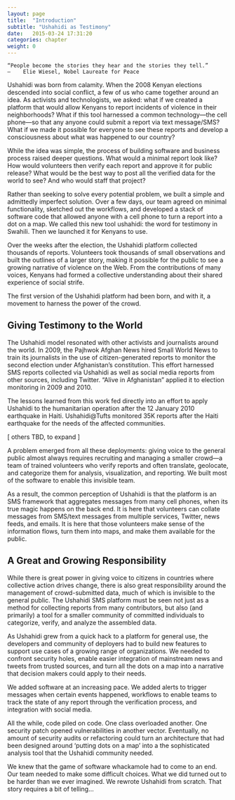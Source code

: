 ```yaml
---
layout: page
title:  "Introduction"
subtitle: "Ushahidi as Testimony"
date:   2015-03-24 17:31:20
categories: chapter
weight: 0
---
```


	“People become the stories they hear and the stories they tell.”
	—    Elie Wiesel, Nobel Laureate for Peace

Ushahidi was born from calamity. When the 2008 Kenyan elections descended into social conflict, a few of us who came together around an idea. As activists and technologists, we asked: what if we created a platform that would allow Kenyans to report incidents of violence in their neighborhoods? What if this tool harnessed a common technology—the cell phone—so that any anyone could submit a report via text message/SMS? What if we made it possible for everyone to see these reports and develop a consciousness about what was happened to our country?

While the idea was simple, the process of building software and business process raised deeper questions. What would a minimal report look like? How would volunteers then verify each report and approve it for public release? What would be the best way to post all the verified data for the world to see? And who would staff that project?

Rather than seeking to solve every potential problem, we built a simple and admittedly imperfect solution. Over a few days, our team agreed on minimal functionality, sketched out the workflows, and developed a stack of software code that allowed anyone with a cell phone to turn a report into a dot on a map. We called this new tool ushahidi: the word for testimony in Swahili. Then we launched it for Kenyans to use.

Over the weeks after the election, the Ushahidi platform collected thousands of reports. Volunteers took thousands of small observations and built the outlines of a larger story, making it possible for the public to see a growing narrative of violence on the Web. From the contributions of many voices, Kenyans had formed a collective understanding about their shared experience of social strife.

The first version of the Ushahidi platform had been born, and with it, a movement to harness the power of the crowd.

## Giving Testimony to the World
The Ushahidi model resonated with other activists and journalists around the world. In 2009, the Pajhwok Afghan News hired Small World News to train its journalists in the use of citizen-generated reports to monitor the second election under Afghanistan’s constitution. This effort harnessed SMS reports collected via Ushahidi as well as social media reports from other sources, including Twitter. “Alive in Afghanistan” applied it to election monitoring in 2009 and 2010.

The lessons learned from this work fed directly into an effort to apply Ushahidi to the humanitarian operation after the 12 January 2010 earthquake in Haiti. Ushahidi@Tufts monitored 35K reports after the Haiti earthquake for the needs of the affected communities.

[ others TBD, to expand ]

A problem emerged from all these deployments: giving voice to the general public almost always requires recruiting and managing a smaller crowd—a team of trained volunteers who verify reports and often translate, geolocate, and categorize them for analysis, visualization, and reporting. We built most of the software to enable this invisible team.

As a result, the common perception of Ushahidi is that the platform is an SMS framework that aggregates messages from many cell phones, when its true magic happens on the back end. It is here that volunteers can collate messages from SMS/text messages from multiple services, Twitter, news feeds, and emails. It is here that those volunteers make sense of the information flows, turn them into maps, and make them available for the public.

## A Great and Growing Responsibility
While there is great power in giving voice to citizens in countries where collective action drives change, there is also great responsibility around the management of crowd-submitted data, much of which is invisible to the general public. The Ushahidi SMS platform must be seen not just as a method for collecting reports from many contributors, but also (and primarily) a tool for a smaller community of committed individuals to categorize, verify, and analyze the assembled data.

As Ushahidi grew from a quick hack to a platform for general use, the developers and community of deployers had to build new features to support use cases of a growing range of organizations. We needed to confront security holes, enable easier integration of mainstream news and tweets from trusted sources, and turn all the dots on a map into a narrative that decision makers could apply to their needs.

We added software at an increasing pace. We added alerts to trigger messages when certain events happened, workflows to enable teams to track the state of any report through the verification process, and integration with social media.

All the while, code piled on code. One class overloaded another. One security patch opened vulnerabilities in another vector. Eventually, no amount of security audits or refactoring could turn an architecture that had been designed around ‘putting dots on a map’ into a the sophisticated analysis tool that the Ushahidi community needed.

We knew that the game of software whackamole had to come to an end. Our team needed to make some difficult choices. What we did turned out to be harder than we ever imagined. We rewrote Ushahidi from scratch. That story requires a bit of telling…